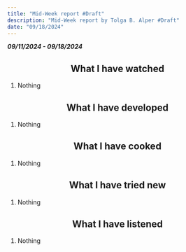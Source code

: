 ```yaml
---
title: "Mid-Week report #Draft"
description: "Mid-Week report by Tolga B. Alper #Draft"
date: "09/18/2024"
---
```


*__09/11/2024 - 09/18/2024__*

## <center> What I have watched </center>

1. Nothing

## <center> What I have developed </center>

1. Nothing

## <center> What I have cooked </center>

1. Nothing

## <center> What I have tried new </center>

1. Nothing

## <center> What I have listened </center>

1. Nothing
